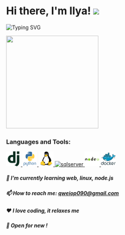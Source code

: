 # Hi there, I'm Ilya! <img src="https://media.giphy.com/media/hvRJCLFzcasrR4ia7z/giphy.gif" width="30px"/>
![Typing SVG](https://readme-typing-svg.herokuapp.com?color=%ffffff&lines=Backend+developer+from+Russia)

<img src="https://media0.giphy.com/media/6FT3QE3AJMfwJDZBNr/giphy.gif" width="250" height="250"/>

<h3 align="left">Languages and Tools:</h3>
<p align="left"> <a href="https://www.djangoproject.com/" target="_blank" rel="noreferrer"> <img src="https://github.com/devicons/devicon/blob/master/icons/django/django-plain.svg" alt="django" width="40" height="40"/> </a> <a href="https://www.python.org/" target="_blank" rel="noreferrer"> <img src="https://github.com/devicons/devicon/blob/master/icons/python/python-original-wordmark.svg" alt="python" width="40" height="40"/> </a> <a href="https://www.linux.org/" target="_blank" rel="noreferrer"> <img src="https://github.com/devicons/devicon/blob/master/icons/linux/linux-original.svg" alt="linux" width="40" height="40"/> </a> <a href="https://www.microsoft.com/en-us/sql-server/sql-server-2019" target="_blank" rel="noreferrer"> <img src="https://camo.githubusercontent.com/42dfd0950d93092d82d677877fe87d5bab1e2acccc1110bf0f9dd755988ccb7e/68747470733a2f2f7777772e7376677265706f2e636f6d2f73686f772f3330333232392f6d6963726f736f66742d73716c2d7365727665722d6c6f676f2e737667" alt="sqlserver" width="40" height="40"/> </a> <a href="https://nodejs.org/en/" target="_blank" rel="noreferrer"> <img src="https://github.com/devicons/devicon/blob/master/icons/nodejs/nodejs-original-wordmark.svg" alt="nodejs" width="40" height="40"/> </a> <a href="https://www.photoshop.com/en" target="_blank" rel="noreferrer"> <img src="https://github.com/devicons/devicon/blob/master/icons/docker/docker-original-wordmark.svg" alt="docker" width="40" height="40"/> </a></p>

##### 🌱 I’m currently learning web, linux, node.js
##### 📫 How to reach me: **qweiop090@gmail.com**
##### ❤️ I love coding, it relaxes me
##### 🚪 Open for new !
